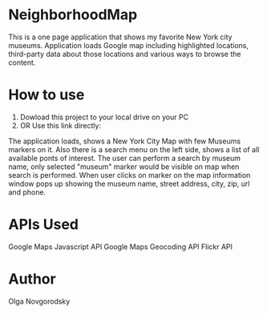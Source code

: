 # NeighborhoodMap

This is a one page application that shows my favorite New York city museums. Application loads Google map including highlighted locations, third-party data about those locations and various ways to browse the content.

# How to use

1. Dowload this project to your local drive on your PC
2. OR Use this link directly: 

The application loads, shows a New York City Map with few Museums markers on it. Also there is a search menu on the left side, shows a list of all available ponts of interest. 
The user can perform a search by museum name, only selected "museum" marker would be visible on map when search is performed.
When user clicks on marker on the map information window pops up showing the museum name, street address, city, zip, url and phone.

# APIs Used 

Google Maps Javascript API
Google Maps Geocoding API
Flickr API

# Author

Olga Novgorodsky
